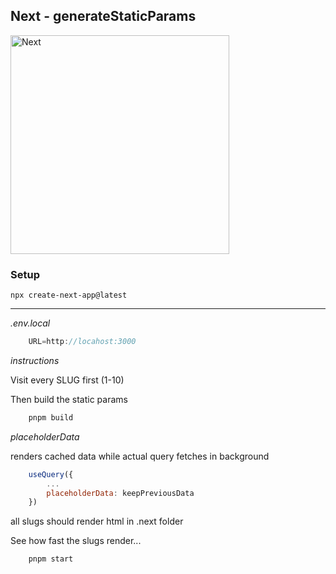 ## Next - generateStaticParams

<img src="https://media.istockphoto.com/id/1402763474/photo/glass-lowercase-letter-n.webp?b=1&s=170667a&w=0&k=20&c=o6M7-ISejHoEpcnqeum5HZBPTomGg6DXakmtdpU7CwY=" alt="Next" width="350" />

### Setup

`npx create-next-app@latest`

***

_.env.local_

```JavaScript
    URL=http://locahost:3000
```

_instructions_

Visit every SLUG first (1-10)

Then build the static params
```JavaScript
    pnpm build
```

_placeholderData_ 

renders cached data while actual query fetches in background

```JavaScript
    useQuery({ 
        ...
        placeholderData: keepPreviousData
    })
```

all slugs should render html in .next folder

See how fast the slugs render...
```JavaScript
    pnpm start
```